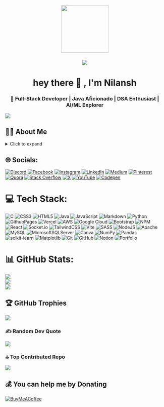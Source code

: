 <div align="center">
  <img height="150" src="https://media.giphy.com/media/M9gbBd9nbDrOTu1Mqx/giphy.gif"  />
</div>

###

<div align="center">
  <img src="https://visitor-badge.laobi.icu/badge?page_id=maurodesouza.maurodesouza&"  />
</div>

###

<h1 align="center">hey there 👋 , I'm Nilansh</h1>
<h3 align="center">🚀 Full-Stack Developer | Java Aficionado | DSA Enthusiast | AI/ML Explorer</h3>

[![](https://visitcount.itsvg.in/api?id=nilansh-07&icon=0&color=12)](https://visitcount.itsvg.in)

## 🙋‍♂️ About Me
<details>
<summary>Click to expand</summary>

- 🌱 Currently diving deep into **AI/ML**
- 💡 Building full-stack applications using **MERN**
- 🧠 Solving DSA problems in **Java**
- 🎯 Aiming to build impactful, scalable solutions
- ✈️ I love to read self-help books and explore new places and cultures 🌍

</details>


## 🌐 Socials:
[![Discord](https://img.shields.io/badge/Discord-%237289DA.svg?logo=discord&logoColor=white)](https://discord.gg/gVvQueV7) [![Facebook](https://img.shields.io/badge/Facebook-%231877F2.svg?logo=Facebook&logoColor=white)](https://facebook.com/nilanshkumar) [![Instagram](https://img.shields.io/badge/Instagram-%23E4405F.svg?logo=Instagram&logoColor=white)](https://instagram.com/nilansh_07) [![LinkedIn](https://img.shields.io/badge/LinkedIn-%230077B5.svg?logo=linkedin&logoColor=white)](https://linkedin.com/in/nilansh07) [![Medium](https://img.shields.io/badge/Medium-12100E?logo=medium&logoColor=white)](https://medium.com/@nilansh-07) [![Pinterest](https://img.shields.io/badge/Pinterest-%23E60023.svg?logo=Pinterest&logoColor=white)](https://pinterest.com/nilansh_07) [![Quora](https://img.shields.io/badge/Quora-%23B92B27.svg?logo=Quora&logoColor=white)](https://quora.com/profile/Nilansh-Kumar-3) [![Stack Overflow](https://img.shields.io/badge/-Stackoverflow-FE7A16?logo=stack-overflow&logoColor=white)](https://stackoverflow.com/users/19933809) [![X](https://img.shields.io/badge/X-black.svg?logo=X&logoColor=white)](https://x.com/nilansh_07) [![YouTube](https://img.shields.io/badge/YouTube-%23FF0000.svg?logo=YouTube&logoColor=white)](https://youtube.com/@nilansh_07) [![Codepen](https://img.shields.io/badge/Codepen-000000?style=for-the-badge&logo=codepen&logoColor=white)](https://codepen.io/nilansh_07) 

# 💻 Tech Stack:
![C](https://img.shields.io/badge/c-%2300599C.svg?style=plastic&logo=c&logoColor=white) ![CSS3](https://img.shields.io/badge/css3-%231572B6.svg?style=plastic&logo=css3&logoColor=white) ![HTML5](https://img.shields.io/badge/html5-%23E34F26.svg?style=plastic&logo=html5&logoColor=white) ![Java](https://img.shields.io/badge/java-%23ED8B00.svg?style=plastic&logo=openjdk&logoColor=white) ![JavaScript](https://img.shields.io/badge/javascript-%23323330.svg?style=plastic&logo=javascript&logoColor=%23F7DF1E) ![Markdown](https://img.shields.io/badge/markdown-%23000000.svg?style=plastic&logo=markdown&logoColor=white) ![Python](https://img.shields.io/badge/python-3670A0?style=plastic&logo=python&logoColor=ffdd54) ![GithubPages](https://img.shields.io/badge/github%20pages-121013?style=plastic&logo=github&logoColor=white) ![Vercel](https://img.shields.io/badge/vercel-%23000000.svg?style=plastic&logo=vercel&logoColor=white) ![AWS](https://img.shields.io/badge/AWS-%23FF9900.svg?style=plastic&logo=amazon-aws&logoColor=white) ![Google Cloud](https://img.shields.io/badge/GoogleCloud-%234285F4.svg?style=plastic&logo=google-cloud&logoColor=white) ![Bootstrap](https://img.shields.io/badge/bootstrap-%238511FA.svg?style=plastic&logo=bootstrap&logoColor=white) ![NPM](https://img.shields.io/badge/NPM-%23CB3837.svg?style=plastic&logo=npm&logoColor=white) ![React](https://img.shields.io/badge/react-%2320232a.svg?style=plastic&logo=react&logoColor=%2361DAFB) ![Socket.io](https://img.shields.io/badge/Socket.io-black?style=plastic&logo=socket.io&badgeColor=010101) ![TailwindCSS](https://img.shields.io/badge/tailwindcss-%2338B2AC.svg?style=plastic&logo=tailwind-css&logoColor=white) ![Vite](https://img.shields.io/badge/vite-%23646CFF.svg?style=plastic&logo=vite&logoColor=white) ![SASS](https://img.shields.io/badge/SASS-hotpink.svg?style=plastic&logo=SASS&logoColor=white) ![NodeJS](https://img.shields.io/badge/node.js-6DA55F?style=plastic&logo=node.js&logoColor=white) ![Apache](https://img.shields.io/badge/apache-%23D42029.svg?style=plastic&logo=apache&logoColor=white) ![MySQL](https://img.shields.io/badge/mysql-4479A1.svg?style=plastic&logo=mysql&logoColor=white) ![MicrosoftSQLServer](https://img.shields.io/badge/Microsoft%20SQL%20Server-CC2927?style=plastic&logo=microsoft%20sql%20server&logoColor=white) ![Canva](https://img.shields.io/badge/Canva-%2300C4CC.svg?style=plastic&logo=Canva&logoColor=white) ![NumPy](https://img.shields.io/badge/numpy-%23013243.svg?style=plastic&logo=numpy&logoColor=white) ![Pandas](https://img.shields.io/badge/pandas-%23150458.svg?style=plastic&logo=pandas&logoColor=white) ![scikit-learn](https://img.shields.io/badge/scikit--learn-%23F7931E.svg?style=plastic&logo=scikit-learn&logoColor=white) ![Matplotlib](https://img.shields.io/badge/Matplotlib-%23ffffff.svg?style=plastic&logo=Matplotlib&logoColor=black) ![Git](https://img.shields.io/badge/git-%23F05033.svg?style=plastic&logo=git&logoColor=white) ![GitHub](https://img.shields.io/badge/github-%23121011.svg?style=plastic&logo=github&logoColor=white) ![Notion](https://img.shields.io/badge/Notion-%23000000.svg?style=plastic&logo=notion&logoColor=white) ![Portfolio](https://img.shields.io/badge/Portfolio-%23000000.svg?style=plastic&logo=firefox&logoColor=#FF7139)
# 📊 GitHub Stats:
![](https://github-readme-stats.vercel.app/api/top-langs/?username=nilansh-07&theme=dark&hide_border=false&include_all_commits=false&count_private=false&layout=compact)<br/>
![](https://github-readme-stats.vercel.app/api?username=nilansh-07&theme=dark&hide_border=false&include_all_commits=false&count_private=false)<br/>
![](https://github-readme-streak-stats.herokuapp.com/?user=nilansh-07&theme=dark&hide_border=false)<br/>

## 🏆 GitHub Trophies
![](https://github-profile-trophy.vercel.app/?username=nilansh-07&theme=github_dark&no-frame=true&no-bg=false&margin-w=4)

### ✍️ Random Dev Quote
![](https://quotes-github-readme.vercel.app/api?type=horizontal&theme=radical)

### 🔝 Top Contributed Repo
![](https://github-contributor-stats.vercel.app/api?username=nilansh-07&limit=5&theme=dark&combine_all_yearly_contributions=true)




  ## 💰 You can help me by Donating
  [![BuyMeACoffee](https://img.shields.io/badge/Buy%20Me%20a%20Coffee-ffdd00?style=for-the-badge&logo=buy-me-a-coffee&logoColor=black)](https://buymeacoffee.com/nilansh_07) 

  
<!-- Proudly created with GPRM ( https://gprm.itsvg.in ) -->

